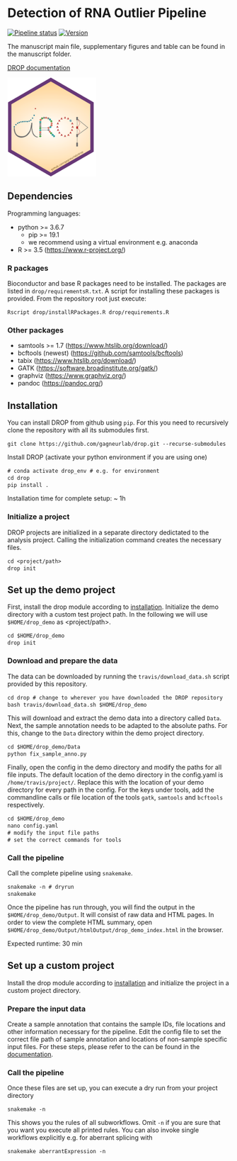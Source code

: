 # Detection of RNA Outlier Pipeline
[![Pipeline status](https://travis-ci.org/gagneurlab/drop.svg?branch=master)](https://travis-ci.org/gagneurlab/drop)
[![Version](https://img.shields.io/badge/Version-0.9.0-green.svg)](https://github.com/gagneurlab/drop/master)

The manuscript main file, supplementary figures and table can be found in the manuscript folder.


[DROP documentation](https://drop-rna.readthedocs.io/en/latest/index.html)

<img src="drop_sticker.png" alt="drop logo" width="200" class="center"/>

## Dependencies
Programming languages:

+ python >= 3.6.7
     + pip >= 19.1
     + we recommend using a virtual environment e.g. anaconda
+ R >= 3.5 (https://www.r-project.org/)

### R packages
Bioconductor and base R packages need to be installed. The packages are listed in `drop/requirementsR.txt`. A script for installing these packages is provided. From the repository root just execute:
```
Rscript drop/installRPackages.R drop/requirements.R
```
### Other packages
+ samtools >= 1.7 (https://www.htslib.org/download/)
+ bcftools (newest) (https://github.com/samtools/bcftools)
+ tabix (https://www.htslib.org/download/)
+ GATK (https://software.broadinstitute.org/gatk/)
+ graphviz (https://www.graphviz.org/)
+ pandoc (https://pandoc.org/)

## Installation
You can install DROP from github using `pip`. For this you need to recursively clone the repository with all its submodules first.
```
git clone https://github.com/gagneurlab/drop.git --recurse-submodules
```
Install DROP (activate your python environment if you are using one)
```
# conda activate drop_env # e.g. for environment
cd drop
pip install .
```
Installation time for complete setup: ~ 1h

### Initialize a project
DROP projects are initialized in a separate directory dedictated to the analysis project. Calling the initialization command creates the necessary files.
```
cd <project/path>
drop init
``` 

## Set up the demo project
First, install the drop module according to [installation](#installation). 
Initialize the demo directory with a custom test project path.
In the following we will use `$HOME/drop_demo` as <project/path>.
```
cd $HOME/drop_demo
drop init
```
### Download and prepare the data
The data can be downloaded by running the `travis/download_data.sh` script provided by this repository.
```
cd drop # change to wherever you have downloaded the DROP repository
bash travis/download_data.sh $HOME/drop_demo
```
This will download and extract the demo data into a directory called `Data`. Next, the sample annotation needs to be adapted to the absolute paths. For this, change to the `Data` directory within the demo project directory.
```
cd $HOME/drop_demo/Data
python fix_sample_anno.py
```
Finally, open the config in the demo directory and modify the paths for all file inputs. The default location of the demo directory in the config.yaml is `/home/travis/project/`. Replace this with the location of your demo directory for every path in the config. For the keys under tools, add the commandline calls or file location of the tools `gatk`, `samtools` and `bcftools` respectively.
```
cd $HOME/drop_demo
nano config.yaml
# modify the input file paths
# set the correct commands for tools
```

### Call the pipeline
Call the complete pipeline using `snakemake`.
```
snakemake -n # dryrun
snakemake
```
Once the pipeline has run through, you will find the output in the `$HOME/drop_demo/Output`. It will consist of raw data and HTML pages. In order to view the complete HTML summary, open `$HOME/drop_demo/Output/htmlOutput/drop_demo_index.html` in the browser.

Expected runtime: 30 min

## Set up a custom project
Install the drop module according to [installation](#installation) and initialize the project in a custom project directory.
### Prepare the input data
Create a sample annotation that contains the sample IDs, file locations and other information necessary for the pipeline.
Edit the config file to set the correct file path of sample annotation and locations of non-sample specific input files. For these steps, please refer to the can be found in the [documentation](https://drop-rna.readthedocs.io/en/latest/prepare.html).

### Call the pipeline
Once these files are set up, you can execute a dry run from your project directory
```
snakemake -n
```
This shows you the rules of all subworkflows. Omit `-n` if you are sure that you want you execute all printed rules. You can also invoke single workflows explicitly e.g. for aberrant splicing with 
```
snakemake aberrantExpression -n
```
